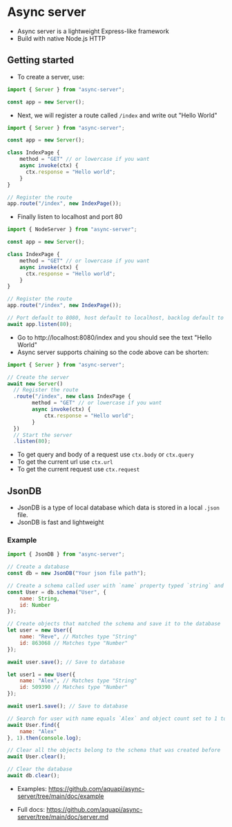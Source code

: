 # Async server

- Async server is a lightweight Express-like framework
- Build with native Node.js HTTP

## Getting started

- To create a server, use:

```javascript
import { Server } from "async-server";

const app = new Server();
```

- Next, we will register a route called `/index` and write out "Hello World"

```javascript
import { Server } from "async-server";

const app = new Server();

class IndexPage {
    method = "GET" // or lowercase if you want
    async invoke(ctx) {
      ctx.response = "Hello world";
    }
}

// Register the route
app.route("/index", new IndexPage());
```

- Finally listen to localhost and port 80

```javascript
import { NodeServer } from "async-server";

const app = new Server();

class IndexPage {
    method = "GET" // or lowercase if you want
    async invoke(ctx) {
      ctx.response = "Hello world";
    }
}

// Register the route
app.route("/index", new IndexPage());

// Port default to 8080, host default to localhost, backlog default to 0
await app.listen(80);
```

- Go to http://localhost:8080/index and you should see the text "Hello World"
- Async server supports chaining so the code above can be shorten:

```javascript
import { Server } from "async-server";

// Create the server
await new Server()
  // Register the route
  .route("/index", new class IndexPage {
        method = "GET" // or lowercase if you want
        async invoke(ctx) {
            ctx.response = "Hello world";
        }
  })
  // Start the server
  .listen(80);
```

- To get query and body of a request use `ctx.body` or `ctx.query`
- To get the current url use `ctx.url`
- To get the current request use `ctx.request`

## JsonDB

- JsonDB is a type of local database which data is stored in a local `.json` file.
- JsonDB is fast and lightweight

### Example

```javascript
import { JsonDB } from "async-server";

// Create a database
const db = new JsonDB("Your json file path");

// Create a schema called user with `name` property typed `string` and `id` property typed `number`
const User = db.schema("User", {
    name: String,
    id: Number
});

// Create objects that matched the schema and save it to the database
let user = new User({
    name: "Reve", // Matches type "String"
    id: 863068 // Matches type "Number"
});

await user.save(); // Save to database

let user1 = new User({
    name: "Alex", // Matches type "String"
    id: 509390 // Matches type "Number"
});

await user1.save(); // Save to database

// Search for user with name equals `Alex` and object count set to 1 to returns only 1 object
await User.find({
    name: "Alex"
}, 1).then(console.log);

// Clear all the objects belong to the schema that was created before
await User.clear();

// Clear the database
await db.clear();
```

- Examples: https://github.com/aquapi/async-server/tree/main/doc/example

- Full docs: https://github.com/aquapi/async-server/tree/main/doc/server.md

 